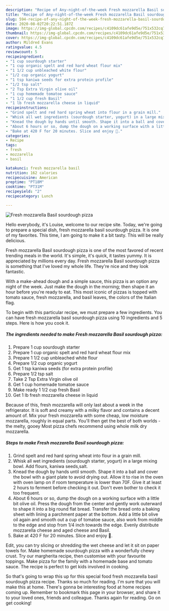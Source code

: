 ```yaml
---
description: "Recipe of Any-night-of-the-week Fresh mozzarella Basil sourdough pizza"
title: "Recipe of Any-night-of-the-week Fresh mozzarella Basil sourdough pizza"
slug: 594-recipe-of-any-night-of-the-week-fresh-mozzarella-basil-sourdough-pizza
date: 2020-08-02T20:22:51.187Z
image: https://img-global.cpcdn.com/recipes/c4109dc61afe9d5e/751x532cq70/fresh-mozzarella-basil-sourdough-pizza-recipe-main-photo.jpg
thumbnail: https://img-global.cpcdn.com/recipes/c4109dc61afe9d5e/751x532cq70/fresh-mozzarella-basil-sourdough-pizza-recipe-main-photo.jpg
cover: https://img-global.cpcdn.com/recipes/c4109dc61afe9d5e/751x532cq70/fresh-mozzarella-basil-sourdough-pizza-recipe-main-photo.jpg
author: Mildred Evans
ratingvalue: 4.5
reviewcount: 5
recipeingredient:
- "1 cup sourdough starter"
- "1 cup organic spelt and red hard wheat flour mix"
- "1 1/2 cup unbleached white flour"
- "1/2 cup organic yogurt"
- "1 tsp kaniwa seeds for extra protein profile"
- "1/2 tsp salt"
- "2 Tsp Extra Virgin olive oil"
- "1 cup homemade tomatoe sauce"
- "1 1/2 cup fresh Basil"
- "1 lb fresh mozzarella cheese in liquid"
recipeinstructions:
- "Grind spelt and red hard spring wheat into flour in a grain mill."
- "Whisk all wet ingredients (sourdough starter, yogurt) in a large mixing bowl. Add flours, kaniwa seeds,salt."
- "Knead the dough by hands until smooth. Shape it into a ball and cover the bowl with a giant plate to avoid drying out. Allow it to rise in the oven with oven lamp on if room temperature is lower than 70F. Give it at least 2 hours to ferment before checking it out. Don&#39;t even bother to check it too frequent."
- "About 6 hours or so, dump the dough on a working surface with a little bit olive oil. Press the dough from the center and gently work outerward to shape it into a big round flat bread. Transfer the bread onto a baking sheet with lining a parchment paper at the bottom. Add a little bit olive oil again and smooth out a cup of tomatoe sauce, also work from middle to the edge and stop from 1/4 inch towards the edge. Evenly distribute mozzarella cheese and aged cheese and Basil."
- "Bake at 420 F for 20 minutes. Slice and enjoy 🍕."
categories:
- Recipe
tags:
- fresh
- mozzarella
- basil

katakunci: fresh mozzarella basil 
nutrition: 162 calories
recipecuisine: American
preptime: "PT18M"
cooktime: "PT31M"
recipeyield: "2"
recipecategory: Lunch

---
```



![Fresh mozzarella Basil sourdough pizza](https://img-global.cpcdn.com/recipes/c4109dc61afe9d5e/751x532cq70/fresh-mozzarella-basil-sourdough-pizza-recipe-main-photo.jpg)

Hello everybody, it's Louise, welcome to our recipe site. Today, we're going to prepare a special dish, fresh mozzarella basil sourdough pizza. It is one of my favorites. This time, I am going to make it a bit tasty. This will be really delicious.

Fresh mozzarella Basil sourdough pizza is one of the most favored of recent trending meals in the world. It's simple, it's quick, it tastes yummy. It is appreciated by millions every day. Fresh mozzarella Basil sourdough pizza is something that I've loved my whole life. They're nice and they look fantastic.

With a make-ahead dough and a simple sauce, this pizza is an option any night of the week. Just make the dough in the morning; then shape it an hour before you&#39;re ready to eat. This most iconic of pizzas is topped with tomato sauce, fresh mozzarella, and basil leaves, the colors of the Italian flag.


To begin with this particular recipe, we must prepare a few ingredients. You can have fresh mozzarella basil sourdough pizza using 10 ingredients and 5 steps. Here is how you cook it.

<!--inarticleads1-->

##### The ingredients needed to make Fresh mozzarella Basil sourdough pizza:

1. Prepare 1 cup sourdough starter
1. Prepare 1 cup organic spelt and red hard wheat flour mix
1. Prepare 1 1/2 cup unbleached white flour
1. Prepare 1/2 cup organic yogurt
1. Get 1 tsp kaniwa seeds (for extra protein profile)
1. Prepare 1/2 tsp salt
1. Take 2 Tsp Extra Virgin olive oil
1. Get 1 cup homemade tomatoe sauce
1. Make ready 1 1/2 cup fresh Basil
1. Get 1 lb fresh mozzarella cheese in liquid


Because of this, fresh mozzarella will only last about a week in the refrigerator. It is soft and creamy with a milky flavor and contains a decent amount of. Mix your fresh mozzarella with some cheap, low moisture mozzarella, roughly in equal parts. You&#39;ll then get the best of both worlds - the melty, gooey Most pizza chefs recommend using whole milk dry mozzarella. 

<!--inarticleads2-->

##### Steps to make Fresh mozzarella Basil sourdough pizza:

1. Grind spelt and red hard spring wheat into flour in a grain mill.
1. Whisk all wet ingredients (sourdough starter, yogurt) in a large mixing bowl. Add flours, kaniwa seeds,salt.
1. Knead the dough by hands until smooth. Shape it into a ball and cover the bowl with a giant plate to avoid drying out. Allow it to rise in the oven with oven lamp on if room temperature is lower than 70F. Give it at least 2 hours to ferment before checking it out. Don&#39;t even bother to check it too frequent.
1. About 6 hours or so, dump the dough on a working surface with a little bit olive oil. Press the dough from the center and gently work outerward to shape it into a big round flat bread. Transfer the bread onto a baking sheet with lining a parchment paper at the bottom. Add a little bit olive oil again and smooth out a cup of tomatoe sauce, also work from middle to the edge and stop from 1/4 inch towards the edge. Evenly distribute mozzarella cheese and aged cheese and Basil.
1. Bake at 420 F for 20 minutes. Slice and enjoy 🍕.


Edit, you can try slicing or shredding the wet cheese and let it sit on paper towels for. Make homemade sourdough pizza with a wonderfully chewy crust. Try our margherita recipe, then customise with your favourite toppings. Make pizza for the family with a homemade base and tomato sauce. The recipe is perfect to get kids involved in cooking. 

So that's going to wrap this up for this special food fresh mozzarella basil sourdough pizza recipe. Thanks so much for reading. I'm sure that you will make this at home. There's gonna be interesting food at home recipes coming up. Remember to bookmark this page in your browser, and share it to your loved ones, friends and colleague. Thanks again for reading. Go on get cooking!
